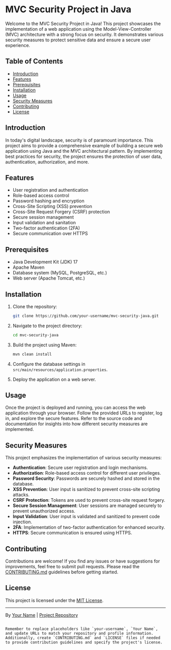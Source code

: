 # MVC Security Project in Java

Welcome to the MVC Security Project in Java! This project showcases the implementation of a web application using the Model-View-Controller (MVC) architecture with a strong focus on security. It demonstrates various security measures to protect sensitive data and ensure a secure user experience.

## Table of Contents

- [Introduction](#introduction)
- [Features](#features)
- [Prerequisites](#prerequisites)
- [Installation](#installation)
- [Usage](#usage)
- [Security Measures](#security-measures)
- [Contributing](#contributing)
- [License](#license)

## Introduction

In today's digital landscape, security is of paramount importance. This project aims to provide 
a comprehensive example of building a secure web application using Java and the MVC architectural pattern. 
By implementing best practices for security, the project ensures the protection of user data, authentication, authorization, and more.

## Features

- User registration and authentication
- Role-based access control
- Password hashing and encryption
- Cross-Site Scripting (XSS) prevention
- Cross-Site Request Forgery (CSRF) protection
- Secure session management
- Input validation and sanitation
- Two-factor authentication (2FA)
- Secure communication over HTTPS

## Prerequisites

- Java Development Kit (JDK) 17
- Apache Maven
- Database system (MySQL, PostgreSQL, etc.)
- Web server (Apache Tomcat, etc.)

## Installation

1. Clone the repository:
   ```sh
   git clone https://github.com/your-username/mvc-security-java.git

2. Navigate to the project directory:
   ```sh
   cd mvc-security-java
   ```

3. Build the project using Maven:
   ```sh
   mvn clean install
   ```

4. Configure the database settings in `src/main/resources/application.properties`.

5. Deploy the application on a web server.

## Usage

Once the project is deployed and running, you can access the web application through your browser. Follow the provided URLs to register, log in, and explore the secure features. Refer to the source code and documentation for insights into how different security measures are implemented.

## Security Measures

This project emphasizes the implementation of various security measures:

- **Authentication**: Secure user registration and login mechanisms.
- **Authorization**: Role-based access control for different user privileges.
- **Password Security**: Passwords are securely hashed and stored in the database.
- **XSS Prevention**: User input is sanitized to prevent cross-site scripting attacks.
- **CSRF Protection**: Tokens are used to prevent cross-site request forgery.
- **Secure Session Management**: User sessions are managed securely to prevent unauthorized access.
- **Input Validation**: User input is validated and sanitized to prevent code injection.
- **2FA**: Implementation of two-factor authentication for enhanced security.
- **HTTPS**: Secure communication is ensured using HTTPS.

## Contributing

Contributions are welcome! If you find any issues or have suggestions for improvements, feel free to submit pull requests. Please read the [CONTRIBUTING.md](CONTRIBUTING.md) guidelines before getting started.

## License

This project is licensed under the [MIT License](LICENSE).

---

By [Your Name](https://github.com/your-username) | [Project Repository](https://github.com/your-username/mvc-security-java)
```

Remember to replace placeholders like `your-username`, `Your Name`, and update URLs to match your repository and profile information. Additionally, create `CONTRIBUTING.md` and `LICENSE` files if needed to provide contribution guidelines and specify the project's license.

